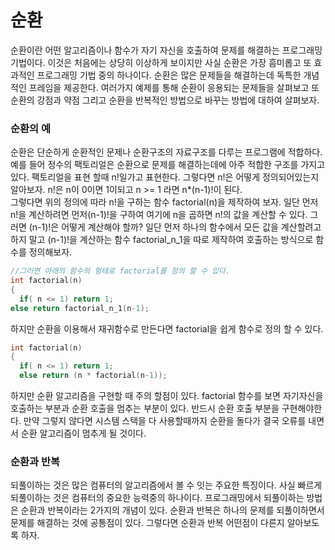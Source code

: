 # 순환
순환이란 어떤 알고리즘이나 함수가 자기 자신을 호출하여 문제를 해결하는 프로그래밍 기법이다. 이것은 처음에는 상당히 이상하게 보이지만 사실 순환은 가장 흠미롭고 또 효과적인 프로그래밍 기법 중의 하나이다. 순환은 많은 문제들을 해결하는데 독특한 개념적인 프레임을 제공한다. 여러가지 예제를 통해 순환이 응용되는 문제들을 살펴보고 또 순환의 강점과 약점 그리고 순환을 반복적인 방법으로 바꾸는 방법에 대하여 살펴보자.
### 순환의 예
순환은 단순하게 순환적인 문제나 순환구조의 자료구조를 다루는 프로그램에 적합하다. 예를 들어 정수의 팩토리얼은 순환으로 문제를 해결하는데에 아주 적합한 구조를 가지고 있다. 팩토리얼을 표현 할때 n!일가고 표현한다. 그렇다면 n!은 어떻게 정의되어있는지 알아보자. n!은 n이 0이면 1이되고 n >= 1 라면 n*(n-1)!이 된다.  
그렇다면 위의 정의에 따라 n!을 구하는 함수 factorial(n)을 제작하여 보자. 일단 먼저 n!을 계산하려면 먼저(n-1)!을 구하여 여기에 n을 곱하면 n!의 값을 계산할 수 있다. 그러면 (n-1)!은 어떻게 계산해야 할까? 일단 먼저 하나의 함수에서 모든 값을 계산할려고 하지 말고 (n-1)!을 계산하는 함수 factorial_n_1을 따로 제작하여 호출하는 방식으로 함수를 정의해보자.  
```c
//그러면 아래의 함수의 형태로 factorial를 정의 할 수 있다.
int factorial(n)
{
  if( n <= 1) return 1;
else return factorial_n_1(n-1);
```
하지만 순환을 이용해서 재귀함수로 만든다면 factorial을 쉽게 함수로 정의 할 수 있다.

``` c
int factorial(n)
{
  if( n <= 1) return 1;
  else return (n * factorial(n-1));
```
하지만 순환 알고리즘을 구현할 때 주의 할점이 있다. factorial 함수를 보면 자기자신을 호출하는 부분과 순환 호출을 멈추는 부분이 있다. 반드시 순환 호출 부분을 구현해야한다. 만약 그렇지 않다면 시스템 스택을 다 사용할때까지 순환을 돌다가 결국 오류를 내면서 순환 알고리즘이 멈추게 될 것이다.  
### 순환과 반복
되풀이하는 것은 많은 컴퓨터의 알고리즘에서 볼 수 잇는 주요한 특징이다. 사실 빠르게 되풀이하는 것은 컴퓨터의 중요한 능력중의 하나이다. 프로그래밍에서 되풀이하는 방법은 순환과 반복이라는 2가지의 개념이 있다. 순환과 반복은 하나의 문제를 되풀이하면서 문제를 해결하는 것에 공통점이 있다. 그렇다면 순환과 반복 어떤점이 다른지 알아보도록 하자.  
